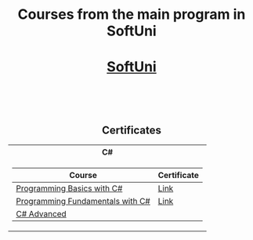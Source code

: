 # <p align="center"> Courses from the main program in SoftUni <p>

<h1 align="center"><a href="https://softuni.bg/curriculum" rel="Courses"> SoftUni </a></h1>

<br/>
<br/>
<br/>

<h2 align="center"> Certificates </h2>

<table align="center">

<tr>
  <th> C# </th>
</tr>

<tr>
<td>

| **Course**                                                            | **Certificate**                                                   |
| --------------------------------------------------------------------- | ---------------------------------------------------------- |
| <a href="https://softuni.bg/trainings/3319/programming-basics-with-csharp-march-2021" > Programming Basics with C# </a>         | <a href="https://softuni.bg/certificates/details/105076/d3e39d84"> Link</a> |
| <a href="https://softuni.bg/trainings/3365/csharp-fundamentals-may-2021"> Programming Fundamentals with C# </a> | <a href="https://softuni.bg/certificates/details/111760/ba24ffbc"> Link</a> |
| <a href="https://softuni.bg/trainings/3483/csharp-advanced-september-2021"> C# Advanced </a> |  |                                                                      

</td>

</tr>

</table>
